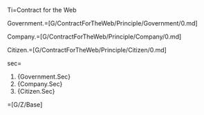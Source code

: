 Ti=Contract for the Web

Government.=[G/ContractForTheWeb/Principle/Government/0.md]

Company.=[G/ContractForTheWeb/Principle/Company/0.md]

Citizen.=[G/ContractForTheWeb/Principle/Citizen/0.md]

sec=<ol><li>{Government.Sec}</li><li>{Company.Sec}</li><li>{Citizen.Sec}</li></ol>

=[G/Z/Base]